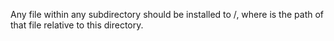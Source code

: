 Any file within any subdirectory should be installed to /<path>, where <path> is the path of that
file relative to this directory.
